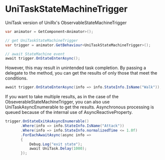 # UniTaskStateMachineTrigger
UniTask version of UniRx's ObservableStateMachineTrigger



```C#
var animator = GetComponent<Animator>();

// get UniTaskStateMachineTrigger
var trigger = animator.GetBehaviour<UniTaskStateMachineTrigger>();

// await StateMachine event
await trigger.OnStateEnterAsync();
```

However, this may result in unintended task completion.
By passing a delegate to the method, you can get the results of only those that meet the conditions.

```C#
await trigger.OnStateEnterAsync(info => info.StateInfo.IsName("Walk"));
```

If you want to take multiple results, as in the case of the ObseverableStateMachineTrigger, you can also use UniTaskAsyncEnumerable to get the results.
Asynchronous processing is queued because of the internal use of AsyncReactiveProperty.

```C#
trigger.OnStateExitAsAsyncEnumerable()
       .Where(info => info.StateInfo.IsName("Attack"))
       .Where(info => info.StateInfo.normalizedTime <= 1.0f)
       .ForEachAwaitAsync(async info =>
       {
           Debug.Log("exit state");
           await UniTask.Delay(1000);
       });
```
